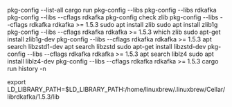 pkg-config --list-all
cargo run
pkg-config --libs
pkg-config --libs rdkafka
pkg-config --libs --cflags rdkafka
pkg-config check zlib 
pkg-config --libs --cflags rdkafka rdkafka >= 1.5.3
sudo apt install zlib
sudo apt install zlib1g
pkg-config --libs --cflags rdkafka rdkafka >= 1.5.3
which zlib
sudo apt-get install zlib1g-dev
pkg-config --libs --cflags rdkafka rdkafka >= 1.5.3
apt search libzstd1-dev
apt search libzstd
sudo apt-get install libzstd-dev
pkg-config --libs --cflags rdkafka rdkafka >= 1.5.3
apt search liblz4
sudo apt install liblz4-dev
pkg-config --libs --cflags rdkafka rdkafka >= 1.5.3
cargo run
history -n

export LD_LIBRARY_PATH=$LD_LIBRARY_PATH:/home/linuxbrew/.linuxbrew/Cellar/librdkafka/1.5.3/lib